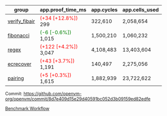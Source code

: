 | group | app.proof_time_ms | app.cycles | app.cells_used | leaf.proof_time_ms | leaf.cycles | leaf.cells_used |
| -- | -- | -- | -- | -- | -- | -- |
| [verify_fibair](https://github.com/openvm-org/openvm/blob/benchmark-results/benchmarks-pr/2066/verify_fibair-8d7e409d15e29d40591bc052d3b09159ed82edfe.md) |<span style='color: red'>(+34 [+12.8%])</span> 299 |  322,610 |  2,058,654 |- | - | - |
| [fibonacci](https://github.com/openvm-org/openvm/blob/benchmark-results/benchmarks-pr/2066/fibonacci-8d7e409d15e29d40591bc052d3b09159ed82edfe.md) |<span style='color: green'>(-6 [-0.6%])</span> 1,015 |  1,500,210 |  1,060,232 |- | - | - |
| [regex](https://github.com/openvm-org/openvm/blob/benchmark-results/benchmarks-pr/2066/regex-8d7e409d15e29d40591bc052d3b09159ed82edfe.md) |<span style='color: red'>(+122 [+4.2%])</span> 3,047 |  4,108,483 |  13,403,604 |- | - | - |
| [ecrecover](https://github.com/openvm-org/openvm/blob/benchmark-results/benchmarks-pr/2066/ecrecover-8d7e409d15e29d40591bc052d3b09159ed82edfe.md) |<span style='color: red'>(+43 [+3.7%])</span> 1,191 |  140,497 |  2,275,056 |- | - | - |
| [pairing](https://github.com/openvm-org/openvm/blob/benchmark-results/benchmarks-pr/2066/pairing-8d7e409d15e29d40591bc052d3b09159ed82edfe.md) |<span style='color: red'>(+5 [+0.3%])</span> 1,615 |  1,882,939 |  23,722,622 |- | - | - |


Commit: https://github.com/openvm-org/openvm/commit/8d7e409d15e29d40591bc052d3b09159ed82edfe

[Benchmark Workflow](https://github.com/openvm-org/openvm/actions/runs/17281949791)
